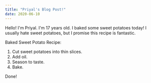 ```yaml
---
title: "Priyal's Blog Post!"
date: 2020-06-10
---
```


Hello! I'm Priyal. I'm 17 years old. I baked some sweet potatoes today! I usually hate sweet potatoes, but I promise this recipe is fantastic.

Baked Sweet Potato Recipe:
1. Cut sweet potatoes into thin slices.
2. Add oil.
3. Season to taste.
4. Bake.

Done!
